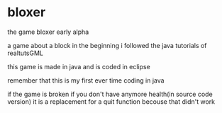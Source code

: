 # bloxer
the game bloxer 
early alpha



a game about a block
in the  beginning i followed the java tutorials of realtutsGML



this game is made in java
and is coded in eclipse

remember that this is my first ever time coding in java

if the game is broken if you don't have anymore health(in source code version)
it is a replacement for a quit function becouse that didn't work
